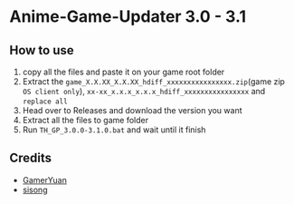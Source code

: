 # Anime-Game-Updater 3.0 - 3.1

## How to use
1. copy all the files and paste it on your game root folder
2. Extract the `game_X.X.XX_X.X.XX_hdiff_xxxxxxxxxxxxxxxx.zip`(game zip `OS client only`), `xx-xx_x.x.x_x.x.x_hdiff_xxxxxxxxxxxxxxxx`  and `replace all`
3. Head over to Releases and download the version you want
4. Extract all the files to game folder
5. Run `TH_GP_3.0.0-3.1.0.bat` and wait until it finish

## Credits
- [GamerYuan](https://github.com/GamerYuan)
- [sisong](https://github.com/sisong)
